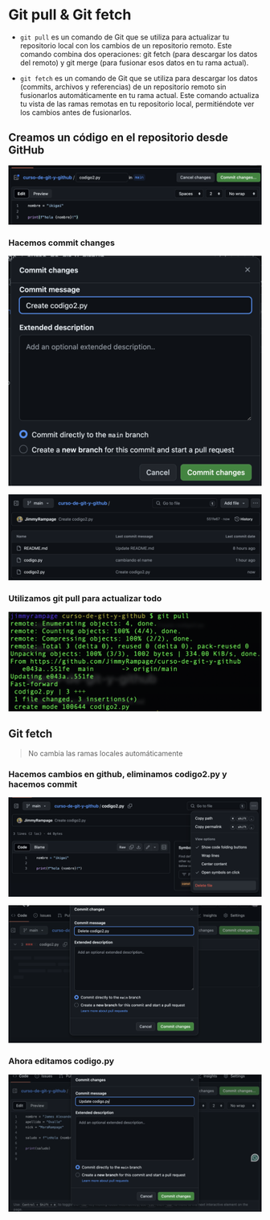 # Git pull & Git fetch

* `git pull` es un comando de Git que se utiliza para actualizar tu repositorio local con los cambios de un repositorio remoto. Este comando combina dos operaciones: git fetch (para descargar los datos del remoto) y git merge (para fusionar esos datos en tu rama actual).

* `git fetch` es un comando de Git que se utiliza para descargar los datos (commits, archivos y referencias) de un repositorio remoto sin fusionarlos automáticamente en tu rama actual. Este comando actualiza tu vista de las ramas remotas en tu repositorio local, permitiéndote ver los cambios antes de fusionarlos.

## Creamos un código en el repositorio desde GitHub

![alt text](img/img_1.png)

### Hacemos commit changes

![alt text](img/img_2.png)

![alt text](img/img_3.png)

### Utilizamos git pull para actualizar todo

![alt text](img/img_4.png)

## Git fetch

>No cambia las ramas locales automáticamente

### Hacemos cambios en github, eliminamos codigo2.py y hacemos commit

![alt text](img/img_5.png)

![alt text](img/img_6.png)

### Ahora editamos codigo.py

![alt text](img/img_7.png)
